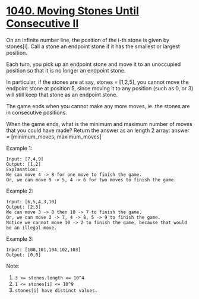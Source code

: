 # [1040. Moving Stones Until Consecutive II](https://leetcode.com/problems/moving-stones-until-consecutive-ii/)

On an infinite number line, the position of the i-th stone is given by stones[i].  Call a stone an endpoint stone if it has the smallest or largest position.

Each turn, you pick up an endpoint stone and move it to an unoccupied position so that it is no longer an endpoint stone.

In particular, if the stones are at say, stones = [1,2,5], you cannot move the endpoint stone at position 5, since moving it to any position (such as 0, or 3) will still keep that stone as an endpoint stone.

The game ends when you cannot make any more moves, ie. the stones are in consecutive positions.

When the game ends, what is the minimum and maximum number of moves that you could have made?  Return the answer as an length 2 array: answer = [minimum_moves, maximum_moves]

Example 1:

```text
Input: [7,4,9]
Output: [1,2]
Explanation:
We can move 4 -> 8 for one move to finish the game.
Or, we can move 9 -> 5, 4 -> 6 for two moves to finish the game.
```

Example 2:

```text
Input: [6,5,4,3,10]
Output: [2,3]
We can move 3 -> 8 then 10 -> 7 to finish the game.
Or, we can move 3 -> 7, 4 -> 8, 5 -> 9 to finish the game.
Notice we cannot move 10 -> 2 to finish the game, because that would be an illegal move.
```

Example 3:

```text
Input: [100,101,104,102,103]
Output: [0,0]
```

Note:

1. `3 <= stones.length <= 10^4`
1. `1 <= stones[i] <= 10^9`
1. `stones[i] have distinct values.`
